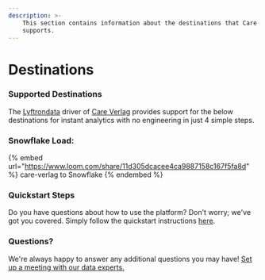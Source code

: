 ```yaml
---
description: >-
    This section contains information about the destinations that Care Verlag
    supports.
---
```


# Destinations

### Supported Destinations

The [Lyftrondata](https://www.lyftrondata.com/) driver of [Care Verlag](https://www.lyftrondata.com/integration/care-verlag/) provides support for the below destinations for instant analytics with no engineering in just 4 simple steps.

### Snowflake Load:

{% embed url="https://www.loom.com/share/11d305dcacee4ca9887158c167f5fa8d" %}
care-verlag to Snowflake
{% endembed %}

### Quickstart Steps

Do you have questions about how to use the platform? Don't worry; we've got you covered. Simply follow the quickstart instructions [here](../../../quickstart-steps.md).

### Questions? <a href="#questions" id="questions"></a>

We're always happy to answer any additional questions you may have! [Set up a meeting with our data experts.](https://www.lyftrondata.com/book-a-meeting/)
